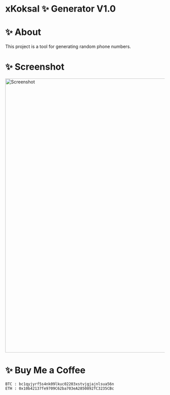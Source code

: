 # xKoksal ✨ Generator V1.0

# ✨ About
This project is a tool for generating random phone numbers.

# ✨ Screenshot

<img width="868" alt="Screenshot" src="https://github.com/Tusko-DK/phone-gen/assets/149813793/d86a93cd-ec95-4d30-a32f-a40d5261c805">


# ✨ Buy Me a Coffee

    BTC : bc1qyjyrf5s4nk09lkuc02203xstvjgjajnlsua56n
    ETH : 0x10b42137fe9709C62ba703eA2850892fC3235CBc
    
